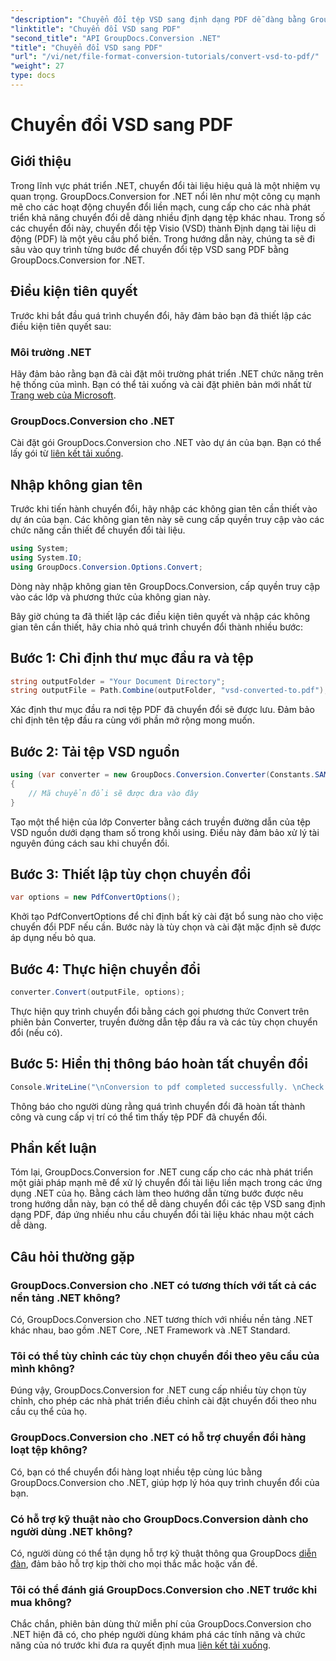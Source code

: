 ```yaml
---
"description": "Chuyển đổi tệp VSD sang định dạng PDF dễ dàng bằng GroupDocs.Conversion cho .NET. Làm theo hướng dẫn từng bước của chúng tôi để chuyển đổi tài liệu liền mạch."
"linktitle": "Chuyển đổi VSD sang PDF"
"second_title": "API GroupDocs.Conversion .NET"
"title": "Chuyển đổi VSD sang PDF"
"url": "/vi/net/file-format-conversion-tutorials/convert-vsd-to-pdf/"
"weight": 27
type: docs
---
```

# Chuyển đổi VSD sang PDF

## Giới thiệu
Trong lĩnh vực phát triển .NET, chuyển đổi tài liệu hiệu quả là một nhiệm vụ quan trọng. GroupDocs.Conversion for .NET nổi lên như một công cụ mạnh mẽ cho các hoạt động chuyển đổi liền mạch, cung cấp cho các nhà phát triển khả năng chuyển đổi dễ dàng nhiều định dạng tệp khác nhau. Trong số các chuyển đổi này, chuyển đổi tệp Visio (VSD) thành Định dạng tài liệu di động (PDF) là một yêu cầu phổ biến. Trong hướng dẫn này, chúng ta sẽ đi sâu vào quy trình từng bước để chuyển đổi tệp VSD sang PDF bằng GroupDocs.Conversion for .NET.
## Điều kiện tiên quyết
Trước khi bắt đầu quá trình chuyển đổi, hãy đảm bảo bạn đã thiết lập các điều kiện tiên quyết sau:
### Môi trường .NET
Hãy đảm bảo rằng bạn đã cài đặt môi trường phát triển .NET chức năng trên hệ thống của mình. Bạn có thể tải xuống và cài đặt phiên bản mới nhất từ [Trang web của Microsoft](https://dotnet.microsoft.com/download).
### GroupDocs.Conversion cho .NET
Cài đặt gói GroupDocs.Conversion cho .NET vào dự án của bạn. Bạn có thể lấy gói từ [liên kết tải xuống](https://releases.groupdocs.com/conversion/net/).

## Nhập không gian tên
Trước khi tiến hành chuyển đổi, hãy nhập các không gian tên cần thiết vào dự án của bạn. Các không gian tên này sẽ cung cấp quyền truy cập vào các chức năng cần thiết để chuyển đổi tài liệu.

```csharp
using System;
using System.IO;
using GroupDocs.Conversion.Options.Convert;
```
Dòng này nhập không gian tên GroupDocs.Conversion, cấp quyền truy cập vào các lớp và phương thức của không gian này.

Bây giờ chúng ta đã thiết lập các điều kiện tiên quyết và nhập các không gian tên cần thiết, hãy chia nhỏ quá trình chuyển đổi thành nhiều bước:
## Bước 1: Chỉ định thư mục đầu ra và tệp
```csharp
string outputFolder = "Your Document Directory";
string outputFile = Path.Combine(outputFolder, "vsd-converted-to.pdf");
```
Xác định thư mục đầu ra nơi tệp PDF đã chuyển đổi sẽ được lưu. Đảm bảo chỉ định tên tệp đầu ra cùng với phần mở rộng mong muốn.
## Bước 2: Tải tệp VSD nguồn
```csharp
using (var converter = new GroupDocs.Conversion.Converter(Constants.SAMPLE_VSD))
{
    // Mã chuyển đổi sẽ được đưa vào đây
}
```
Tạo một thể hiện của lớp Converter bằng cách truyền đường dẫn của tệp VSD nguồn dưới dạng tham số trong khối using. Điều này đảm bảo xử lý tài nguyên đúng cách sau khi chuyển đổi.
## Bước 3: Thiết lập tùy chọn chuyển đổi
```csharp
var options = new PdfConvertOptions();
```
Khởi tạo PdfConvertOptions để chỉ định bất kỳ cài đặt bổ sung nào cho việc chuyển đổi PDF nếu cần. Bước này là tùy chọn và cài đặt mặc định sẽ được áp dụng nếu bỏ qua.
## Bước 4: Thực hiện chuyển đổi
```csharp
converter.Convert(outputFile, options);
```
Thực hiện quy trình chuyển đổi bằng cách gọi phương thức Convert trên phiên bản Converter, truyền đường dẫn tệp đầu ra và các tùy chọn chuyển đổi (nếu có).
## Bước 5: Hiển thị thông báo hoàn tất chuyển đổi
```csharp
Console.WriteLine("\nConversion to pdf completed successfully. \nCheck output in {0}", outputFolder);
```
Thông báo cho người dùng rằng quá trình chuyển đổi đã hoàn tất thành công và cung cấp vị trí có thể tìm thấy tệp PDF đã chuyển đổi.

## Phần kết luận
Tóm lại, GroupDocs.Conversion for .NET cung cấp cho các nhà phát triển một giải pháp mạnh mẽ để xử lý chuyển đổi tài liệu liền mạch trong các ứng dụng .NET của họ. Bằng cách làm theo hướng dẫn từng bước được nêu trong hướng dẫn này, bạn có thể dễ dàng chuyển đổi các tệp VSD sang định dạng PDF, đáp ứng nhiều nhu cầu chuyển đổi tài liệu khác nhau một cách dễ dàng.
## Câu hỏi thường gặp
### GroupDocs.Conversion cho .NET có tương thích với tất cả các nền tảng .NET không?
Có, GroupDocs.Conversion cho .NET tương thích với nhiều nền tảng .NET khác nhau, bao gồm .NET Core, .NET Framework và .NET Standard.
### Tôi có thể tùy chỉnh các tùy chọn chuyển đổi theo yêu cầu của mình không?
Đúng vậy, GroupDocs.Conversion for .NET cung cấp nhiều tùy chọn tùy chỉnh, cho phép các nhà phát triển điều chỉnh cài đặt chuyển đổi theo nhu cầu cụ thể của họ.
### GroupDocs.Conversion cho .NET có hỗ trợ chuyển đổi hàng loạt tệp không?
Có, bạn có thể chuyển đổi hàng loạt nhiều tệp cùng lúc bằng GroupDocs.Conversion cho .NET, giúp hợp lý hóa quy trình chuyển đổi của bạn.
### Có hỗ trợ kỹ thuật nào cho GroupDocs.Conversion dành cho người dùng .NET không?
Có, người dùng có thể tận dụng hỗ trợ kỹ thuật thông qua GroupDocs [diễn đàn](https://forum.groupdocs.com/c/conversion/11), đảm bảo hỗ trợ kịp thời cho mọi thắc mắc hoặc vấn đề.
### Tôi có thể đánh giá GroupDocs.Conversion cho .NET trước khi mua không?
Chắc chắn, phiên bản dùng thử miễn phí của GroupDocs.Conversion cho .NET hiện đã có, cho phép người dùng khám phá các tính năng và chức năng của nó trước khi đưa ra quyết định mua [liên kết tải xuống](https://releases.groupdocs.com/).